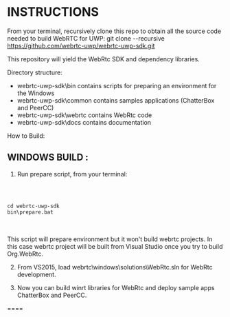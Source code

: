 INSTRUCTIONS
=======

From your terminal, recursively clone this repo to obtain all the source code needed to build WebRTC for UWP:
git clone --recursive https://github.com/webrtc-uwp/webrtc-uwp-sdk.git

This repository will yield the WebRtc SDK and dependency libraries.

Directory structure:

- webrtc-uwp-sdk\bin          	contains scripts for preparing an environment for the Windows
- webrtc-uwp-sdk\common         contains samples applications (ChatterBox and PeerCC)
- webrtc-uwp-sdk\webrtc    		contains WebRtc code
- webrtc-uwp-sdk\docs			contains documentation


How to Build:

WINDOWS BUILD :
----------------------------

1) Run prepare script, from your terminal:
<br />
<pre>
<code>
cd webrtc-uwp-sdk
bin\prepare.bat
</code>
</pre>
<br />
This script will prepare environment but it won't build webrtc projects. In this case webrtc project will be built from Visual Studio once you try to build Org.WebRtc.

2) From VS2015, load webrtc\windows\solutions\WebRtc.sln for WebRtc development.

3) Now you can build winrt libraries for WebRtc and deploy sample apps ChatterBox and PeerCC.

====
